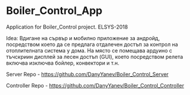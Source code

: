 # Boiler_Control_App

Application for Boiler_Control project. ELSYS-2018

Idea: Вдигане на сървър и мобилно приложение за андройд, посредством което да се предлага отдалечен достъп за контрол на отоплителната система у дома. На място се помещава ардуино с тъчскриин дисплей за лесен достъп (GUI), което посредством релета включва изключва бойлер, конвектори и т.н.

Server Repo - https://github.com/DanyYanev/Boiler_Control_Server

Controller Repo - https://github.com/DanyYanev/Boiler_Control_Controller
